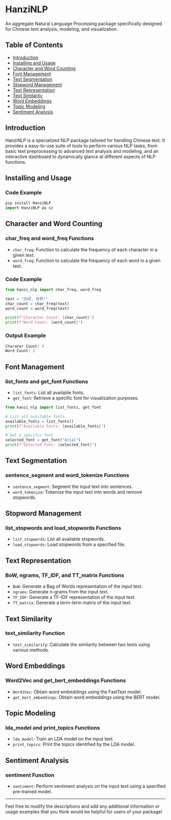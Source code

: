 # HanziNLP

An aggregate Natural Language Processing package specifically designed for Chinese text analysis, modeling, and visualization.

## Table of Contents
- [Introduction](#introduction)
- [Installing and Usage](#installing-and-usage)
- [Character and Word Counting](#character-and-word-counting)
- [Font Management](#font-management)
- [Text Segmentation](#text-segmentation)
- [Stopword Management](#stopword-management)
- [Text Representation](#text-representation)
- [Text Similarity](#text-similarity)
- [Word Embeddings](#word-embeddings)
- [Topic Modeling](#topic-modeling)
- [Sentiment Analysis](#sentiment-analysis)

## Introduction

HanziNLP is a specialized NLP package tailored for handling Chinese text. It provides a easy-to-use suite of tools to perform various NLP tasks, from basic text preprocessing to advanced text analysis and modeling, and an interactive dashboard to dynamically glance at different aspects of NLP functions. 

## Installing and Usage

### Code Example
```python
pip install HanziNLP
import HanziNLP as sz
```

## Character and Word Counting

### char_freq and word_freq Functions
- `char_freq`: Function to calculate the frequency of each character in a given text.
- `word_freq`: Function to calculate the frequency of each word in a given text.
### Code Example
```python
from hanzi_nlp import char_freq, word_freq

text = "你好, 世界!"
char_count = char_freq(text)
word_count = word_freq(text)

print(f"Character Count: {char_count}")
print(f"Word Count: {word_count}")
```
### Output Example
```python
Charater Count: 4
Word Count: 2
```
## Font Management

### list_fonts and get_font Functions
- `list_fonts`: List all available fonts.
- `get_font`: Retrieve a specific font for visualization purposes.
```python
from hanzi_nlp import list_fonts, get_font

# List all available fonts
available_fonts = list_fonts()
print(f"Available Fonts: {available_fonts}")

# Get a specific font
selected_font = get_font("Arial")
print(f"Selected Font: {selected_font}")
```
## Text Segmentation

### sentence_segment and word_tokenize Functions
- `sentence_segment`: Segment the input text into sentences.
- `word_tokenize`: Tokenize the input text into words and remove stopwords.

## Stopword Management

### list_stopwords and load_stopwords Functions
- `list_stopwords`: List all available stopwords.
- `load_stopwords`: Load stopwords from a specified file.

## Text Representation

### BoW, ngrams, TF_IDF, and TT_matrix Functions
- `BoW`: Generate a Bag of Words representation of the input text.
- `ngrams`: Generate n-grams from the input text.
- `TF_IDF`: Generate a TF-IDF representation of the input text.
- `TT_matrix`: Generate a term-term matrix of the input text.

## Text Similarity

### text_similarity Function
- `text_similarity`: Calculate the similarity between two texts using various methods.

## Word Embeddings

### Word2Vec and get_bert_embeddings Functions
- `Word2Vec`: Obtain word embeddings using the FastText model.
- `get_bert_embeddings`: Obtain word embeddings using the BERT model.

## Topic Modeling

### lda_model and print_topics Functions
- `lda_model`: Train an LDA model on the input text.
- `print_topics`: Print the topics identified by the LDA model.

## Sentiment Analysis

### sentiment Function
- `sentiment`: Perform sentiment analysis on the input text using a specified pre-trained model.

---

Feel free to modify the descriptions and add any additional information or usage examples that you think would be helpful for users of your package!
